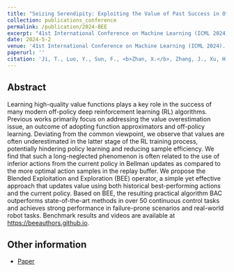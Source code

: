 ```yaml
---
title: "Seizing Serendipity: Exploiting the Value of Past Success in Off-Policy Actor-Critic"
collection: publications_conference
permalink: /publication/2024-BEE
excerpt: "41st International Conference on Machine Learning (ICML 2024)."
date: 2024-5-2
venue: '41st International Conference on Machine Learning (ICML 2024).'
paperurl: ''
citation: 'Ji, T., Luo, Y., Sun, F., <b>Zhan, X.</b>, Zhang, J., Xu, H. Seizing Serendipity: Exploiting the Value of Past Success in Off-Policy Actor-Critic. In the <i>41st International Conference on Machine Learning (ICML 2024)</i>.'
---
```


Abstract
---
Learning high-quality value functions plays a key role in the success of many modern off-policy deep reinforcement learning (RL) algorithms. Previous works primarily focus on addressing the value overestimation issue, an outcome of adopting function approximators and off-policy learning. Deviating from the common viewpoint, we observe that values are often underestimated in the latter stage of the RL training process, potentially hindering policy learning and reducing sample efficiency. We find that such a long-neglected phenomenon is often related to the use of inferior actions from the current policy in Bellman updates as compared to the more optimal action samples in the replay buffer. We propose the Blended Exploitation and Exploration (BEE) operator, a simple yet effective approach that updates value using both historical best-performing actions and the current policy. Based on BEE, the resulting practical algorithm BAC outperforms state-of-the-art methods in over 50 continuous control tasks and achieves strong performance in failure-prone scenarios and real-world robot tasks. Benchmark results and videos are available at https://beeauthors.github.io.

Other information
---
* [Paper](https://openreview.net/pdf/8ae24c4cb660d3ec4cf3df2602d7dee1f356480a.pdf)